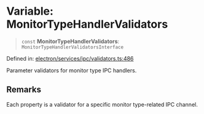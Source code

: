 # Variable: MonitorTypeHandlerValidators

> `const` **MonitorTypeHandlerValidators**: `MonitorTypeHandlerValidatorsInterface`

Defined in: [electron/services/ipc/validators.ts:486](https://github.com/Nick2bad4u/Uptime-Watcher/blob/main/electron/services/ipc/validators.ts#L486)

Parameter validators for monitor type IPC handlers.

## Remarks

Each property is a validator for a specific monitor type-related IPC channel.
